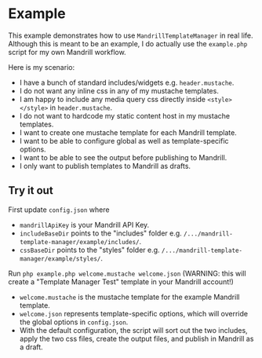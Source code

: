 Example
=======

This example demonstrates how to use `MandrillTemplateManager` in real life. Although this is meant to be an example, I do actually use the `example.php` script for my own Mandrill workflow.

Here is my scenario:

 * I have a bunch of standard includes/widgets e.g. `header.mustache`.
 * I do not want any inline css in any of my mustache templates.
 * I am happy to include any media query css directly inside `<style></style>` in `header.mustache`.
 * I do not want to hardcode my static content host in my mustache templates.
 * I want to create one mustache template for each Mandrill template.
 * I want to be able to configure global as well as template-specific options.
 * I want to be able to see the output before publishing to Mandrill.
 * I only want to publish templates to Mandrill as drafts.

Try it out
----------

First update `config.json` where

 * `mandrillApiKey` is your Mandrill API Key.
 * `includeBaseDir` points to the "includes" folder e.g. `/.../mandrill-template-manager/example/includes/`.
 * `cssBaseDir` points to the "styles" folder e.g. `/.../mandrill-template-manager/example/styles/`.

Run `php example.php welcome.mustache welcome.json` (WARNING: this will create a "Template Manager Test" template in your Mandrill account!)

 * `welcome.mustache` is the mustache template for the example Mandrill template.
 * `welcome.json` represents template-specific options, which will override the global options in `config.json`.
 * With the default configuration, the script will sort out the two includes, apply the two css files, create the output files, and publish in Mandrill as a draft.
